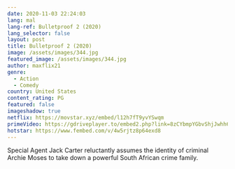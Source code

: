```yaml
---
date: 2020-11-03 22:24:03
lang: mal
lang-ref: Bulletproof 2 (2020)
lang_selector: false
layout: post
title: Bulletproof 2 (2020)
image: /assets/images/344.jpg
featured_image: /assets/images/344.jpg
author: maxflix21
genre:
  - Action
  - Comedy
country: United States
content_rating: PG
featured: false
imageshadow: true
netflix: https://movstar.xyz/embed/l12h7fT9yvYSwqm
primeVideo: https://gdriveplayer.to/embed2.php?link=8zCYbmpYGbvShjJwhh6fugSW6t2U2eOPb1pjnpJOOiojtutdItNPVkiiA5sechgJDUCFwR7BvRF%252BxmLRM9Zm9g0DJ3a2OVafFSAkxjmF9hYEXOrkvS1ZrW6%252BQabTBtv2h6Bofng%252B0endnhQ7%252BtknYZlWSP9TEHGBpwzS1zPqJwiu%252BrjfGt6DjYXXM8ftvny5k%253D
hotstar: https://www.fembed.com/v/4w5rjtz8p64exd8
---
```

Special Agent Jack Carter reluctantly assumes the identity of criminal Archie Moses to take down a powerful South African crime family.